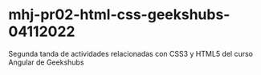 # mhj-pr02-html-css-geekshubs-04112022
Segunda tanda de actividades relacionadas con CSS3 y HTML5 del curso Angular de Geekshubs

